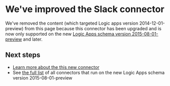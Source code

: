 <properties 
	pageTitle="Using the Slack Connector in Logic Apps | Microsoft Azure App Service"
	description="How to create and configure the Slack Connector or API app and use it in a logic app in Azure App Service"
	authors="msftman" 
	manager="erikre" 
	editor="" 
	services="logic-apps" 
	documentationCenter=""/>

<tags
	ms.service="logic-apps"
	ms.workload="integration"
	ms.tgt_pltfrm="na"
	ms.devlang="na"
	ms.topic="article"
	ms.date="04/19/2016"
    ms.author="deonhe"/>

# We've improved the Slack connector 

We've removed the content (which targeted Logic apps version 2014-12-01-preview) from this page because this connector has been upgraded and is now only supported on the new [Logic Apps schema version 2015-08-01-preview](./app-service-logic-schema-2015-08-01.md) and later. 


## Next steps    

- [Learn more about the this new connector](../connectors/connectors-create-api-slack.md)
- See [the full list](../connectors/apis-list.md) of all connectors that run on the new Logic Apps schema version 2015-08-01-preview  